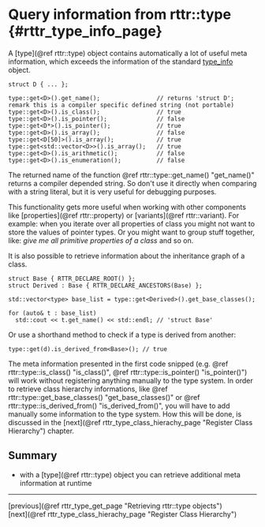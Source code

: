 Query information from rttr::type  {#rttr_type_info_page}
=================================

A [type](@ref rttr::type) object contains automatically a lot of useful meta information, 
which exceeds the information of the standard <a target="_blank" href=http://en.cppreference.com/w/cpp/types/type_info>type_info</a> object.

~~~~{.cpp}
struct D { ... };

type::get<D>().get_name();                // returns 'struct D'; remark this is a compiler specific defined string (not portable)
type::get<D>().is_class();                // true
type::get<D>().is_pointer();              // false
type::get<D*>().is_pointer();             // true
type::get<D>().is_array();                // false
type::get<D[50]>().is_array();            // true
type::get<std::vector<D>>().is_array();   // true
type::get<D>().is_arithmetic();           // false
type::get<D>().is_enumeration();          // false
~~~~

The returned name of the function @ref rttr::type::get_name() "get_name()" returns a compiler depended string. 
So don't use it directly when comparing with a string literal, but it is very useful for debugging purposes.

This functionality gets more useful when working with other components like [properties](@ref rttr::property) or [variants](@ref rttr::variant). 
For example: when you iterate over all properties of class you might not want to store the values of pointer types.
Or you might want to group stuff together, like: *give me all primitive properties of a class* and so on.

It is also possible to retrieve information about the inheritance graph of a class.
~~~~{.cpp}
struct Base { RTTR_DECLARE_ROOT() };
struct Derived : Base { RTTR_DECLARE_ANCESTORS(Base) };

std::vector<type> base_list = type::get<Derived>().get_base_classes();

for (auto& t : base_list)
  std::cout << t.get_name() << std::endl; // 'struct Base'
~~~~

Or use a shorthand method to check if a type is derived from another:

~~~~{.cpp}
type::get(d).is_derived_from<Base>(); // true
~~~~

The meta information presented in the first code snipped (e.g. @ref rttr::type::is_class() "is_class()", @ref rttr::type::is_pointer() "is_pointer()")  will work without registering anything manually to the type system.
In order to retrieve class hierarchy informations, like @ref rttr::type::get_base_classes() "get_base_classes()" or @ref rttr::type::is_derived_from() "is_derived_from()", 
you will have to add manually some information to the type system.
How this will be done, is discussed in the [next](@ref rttr_type_class_hierachy_page "Register Class Hierarchy") chapter.

Summary
-------
- with a [type](@ref rttr::type) object you can retrieve additional meta information at runtime

<hr>

<div class="btn btn-default doxy-button">[previous](@ref rttr_type_get_page "Retrieving rttr::type objects")</div><div class="btn btn-default doxy-button">[next](@ref rttr_type_class_hierachy_page "Register Class Hierarchy")</div>
